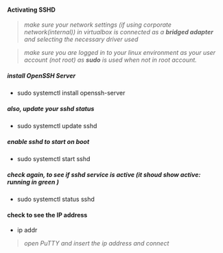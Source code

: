 #### Activating SSHD

> *make sure your network settings (if using corporate network(internal))
 in virtualbox is connected as a **bridged adapter** and selecting the
 necessary driver used*

> *make sure you are logged in to your linux environment as your user account
 (not root) as **sudo** is used when not in root account.*


##### install OpenSSH Server
- sudo systemctl install openssh-server

##### also, update your sshd status
- sudo systemctl update sshd

##### enable sshd to start on boot
- sudo systemctl start sshd

##### check again, to see if sshd service is active (it shoud show active: running in green )
- sudo systemctl status sshd

#### check to see the IP address
- ip addr

> *open PuTTY and insert the ip address and connect*



  
